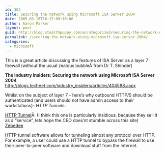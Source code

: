```yaml
---
id: 302
title: Securing the network using Microsoft ISA Server 2004
date: 2005-08-16T16:17:00+10:00
author: Aaron Parker
layout: post
guid: http://blog.stealthpuppy.com/uncategorized/securing-the-network-using-microsoft-isa-server-2004
permalink: /securing-the-network-using-microsoft-isa-server-2004/
categories:
  - Microsoft
---
```

This is a great article discussing the features of ISA Server as a layer 7 firewall (without the usual zealous bubbleÂ from Dr T. Shinder)

**The Industry Insiders: Securing the network using Microsoft ISA Server 2004**  
<http://blogs.technet.com/industry_insiders/articles/404588.aspx>

Whilst on the subject of layer 7 - here&#8217;s why outbound HTTP/S should be authenticated (and users should not have admin access to their workstations)- _HTTP Tunnels_:

[HTTP Tunnel](http://www.http-tunnel.com/)Â  (I think this one is particularly insidious, because they sell it as a &#8220;service&#8221;, lets hope the CEO does&#8217;nt stumble across this site)  
[Zebedee](http://www.winton.org.uk/zebedee/)

HTTP tunnel software allows for tunneling almost any protocol over HTTP. For example, a user could use a HTTP tunnel to bypass the firewall to use their peer-to-peer software and download stuff from the Internet.

<img width="1" src="http://blogs.virtualserver.tv/aggbug.aspx?PostID=36" height="1" />